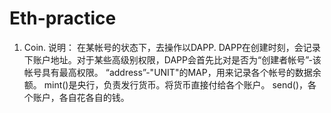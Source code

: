 # Eth-practice
1. Coin.
说明： 在某帐号的状态下，去操作以DAPP. DAPP在创建时刻，会记录下账户地址。对于某些高级别权限，DAPP会首先比对是否为“创建者帐号”-该帐号具有最高权限。
“address”-"UNIT"的MAP，用来记录各个帐号的数据余额。
mint()是央行，负责发行货币。将货币直接付给各个账户。
send()，各个账户，各自花各自的钱。
